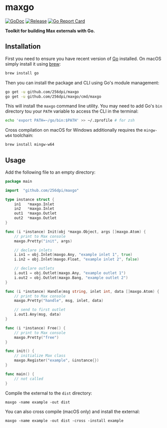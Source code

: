 # maxgo

[![GoDoc](https://godoc.org/github.com/256dpi/maxgo?status.svg)](http://godoc.org/github.com/256dpi/maxgo)
[![Release](https://img.shields.io/github/release/256dpi/maxgo.svg)](https://github.com/256dpi/maxgo/releases)
[![Go Report Card](https://goreportcard.com/badge/github.com/256dpi/maxgo)](https://goreportcard.com/report/github.com/256dpi/maxgo)

**Toolkit for building Max externals with Go.**

## Installation

First you need to ensure you have recent version of [Go](https://golang.org) installed. On macOS simply install it using [brew](https://brew.sh):

```sh
brew install go
```

Then you can install the package and CLI using Go's module management:

```sh
go get -u github.com/256dpi/maxgo
go get -u github.com/256dpi/maxgo/cmd/maxgo
``` 

This will install the `maxgo` command line utility. You may need to add Go's `bin` directory tou your `PATH` variable to access the CLI in the terminal:

```sh
echo 'export PATH=~/go/bin:$PATH' >> ~/.zprofile # for zsh
```

Cross compilation on macOS for Windows additionally requires the `mingw-w64` toolchain:

```sh
brew install mingw-w64
```

## Usage

Add the following file to an empty directory:

```go
package main

import  "github.com/256dpi/maxgo"

type instance struct {
	in1   *maxgo.Inlet
	in2   *maxgo.Inlet
	out1  *maxgo.Outlet
	out2  *maxgo.Outlet
}

func (i *instance) Init(obj *maxgo.Object, args []maxgo.Atom) {
	// print to Max console
	maxgo.Pretty("init", args)

	// declare inlets
	i.in1 = obj.Inlet(maxgo.Any, "example inlet 1", true)
	i.in2 = obj.Inlet(maxgo.Float, "example inlet 2", false)

	// declare outlets
	i.out1 = obj.Outlet(maxgo.Any, "example outlet 1")
	i.out2 = obj.Outlet(maxgo.Bang, "example outlet 2")
}

func (i *instance) Handle(msg string, inlet int, data []maxgo.Atom) {
	// print to Max console
	maxgo.Pretty("handle", msg, inlet, data)

	// send to first outlet
	i.out1.Any(msg, data)
}

func (i *instance) Free() {
	// print to Max console
	maxgo.Pretty("free")
}

func init() {
	// initialize Max class
	maxgo.Register("example", &instance{})
}

func main() {
	// not called
}
```

Compile the external to the `dist` directory:

```
maxgo -name example -out dist
```

You can also cross compile (macOS only) and install the external:

```
maxgo -name example -out dist -cross -install example
```
